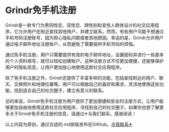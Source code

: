 # Grindr免手机注册

Grindr是一款专门为男同性恋、双性恋、跨性别和变性人群体设计的社交应用程序，它允许用户在附近查找其他用户，并建立联系。然而，有些用户可能不想通过手机号码注册账号，因为担心隐私问题或者其他原因。幸运的是，Grindr允许用户通过电子邮件地址注册账户，从而避免了需要提供手机号码的烦恼。

通过免手机注册，用户只需要提供有效的电子邮件地址，设置密码并进行一些基本的个人资料填写，就可以轻松创建账户。这种注册方式不仅更加便捷，还能够保护用户的隐私信息，让用户更加放心地使用这款社交应用程序。

除了免手机注册之外，Grindr还提供了丰富多样的功能，包括查找附近的用户、聊天、交换照片和地理位置等。用户可以根据自己的喜好和需求，灵活地使用这些功能，找到适合自己的社交圈子，建立有意义的联系。

总的来说，Grindr免手机注册为用户提供了更加便捷和安全的注册方式，让用户能够更加自由地使用这款社交应用程序，寻找到自己的社交圈子。如果你也想了解更多关于Grindr免手机注册的信息，请通过✈与我们联系，感谢阅读！

以上内容为原创，通过合适的.md排版发布在GitHub。[点我联系✈](https://ad.G208.com)